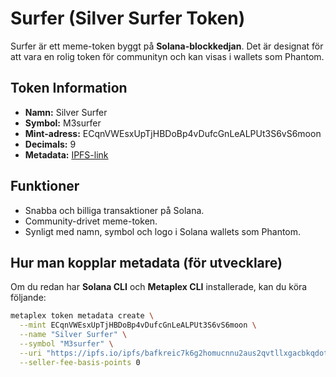 # Surfer (Silver Surfer Token)

Surfer är ett meme-token byggt på **Solana-blockkedjan**. Det är designat för att vara en rolig token för communityn och kan visas i wallets som Phantom.

## Token Information

- **Namn:** Silver Surfer  
- **Symbol:** M3surfer  
- **Mint-adress:** ECqnVWEsxUpTjHBDoBp4vDufcGnLeALPUt3S6vS6moon  
- **Decimals:** 9  
- **Metadata:** [IPFS-link](https://ipfs.io/ipfs/bafkreic7k6g2homucnnu2aus2qvtllxgacbkqdotbkhuamddbszrxet5ou)  

## Funktioner

- Snabba och billiga transaktioner på Solana.  
- Community-drivet meme-token.  
- Synligt med namn, symbol och logo i Solana wallets som Phantom.  

## Hur man kopplar metadata (för utvecklare)

Om du redan har **Solana CLI** och **Metaplex CLI** installerade, kan du köra följande:

```bash
metaplex token metadata create \
  --mint ECqnVWEsxUpTjHBDoBp4vDufcGnLeALPUt3S6vS6moon \
  --name "Silver Surfer" \
  --symbol "M3surfer" \
  --uri "https://ipfs.io/ipfs/bafkreic7k6g2homucnnu2aus2qvtllxgacbkqdotbkhuamddbszrxet5ou" \
  --seller-fee-basis-points 0
